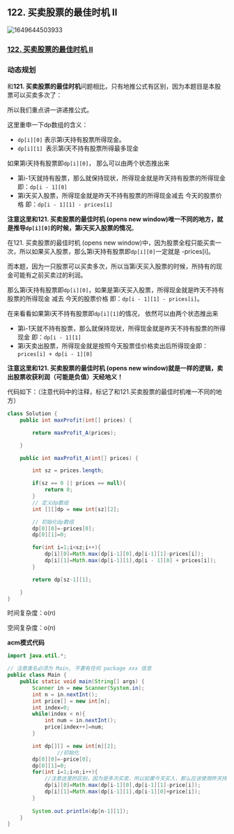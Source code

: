 ## 122. 买卖股票的最佳时机 II

![1649644503933](https://tprzfbucket.oss-cn-beijing.aliyuncs.com/hadoop/202204/11/103504-424114.png)

### [122. 买卖股票的最佳时机 II](https://leetcode-cn.com/problems/best-time-to-buy-and-sell-stock-ii/)

### 动态规划

和**121. 买卖股票的最佳时机**问题相比，只有地推公式有区别，因为本题目是本股票可以买卖多次了：

所以我们重点讲一讲递推公式。

这里重申一下dp数组的含义：

- `dp[i][0]` 表示第i天持有股票所得现金。
- `dp[i][1] `表示第i天不持有股票所得最多现金

如果第i天持有股票即`dp[i][0]`， 那么可以由两个状态推出来

- 第i-1天就持有股票，那么就保持现状，所得现金就是昨天持有股票的所得现金 即：`dp[i - 1][0]`
- 第i天买入股票，所得现金就是昨天不持有股票的所得现金减去 今天的股票价格 即：`dp[i - 1][1] - prices[i]`

**注意这里和121. 买卖股票的最佳时机 (opens new window)唯一不同的地方，就是推导`dp[i][0]`的时候，第i天买入股票的情况**。

在121. 买卖股票的最佳时机 (opens new window)中，因为股票全程只能买卖一次，所以如果买入股票，那么第i天持有股票即`dp[i][0]`一定就是 -prices[i]。

而本题，因为一只股票可以买卖多次，所以当第i天买入股票的时候，所持有的现金可能有之前买卖过的利润。

那么第i天持有股票即`dp[i][0]`，如果是第i天买入股票，所得现金就是昨天不持有股票的所得现金 减去 今天的股票价格 即：`dp[i - 1][1] - prices[i]`。

在来看看如果第i天不持有股票即`dp[i][1]`的情况， 依然可以由两个状态推出来

- 第i-1天就不持有股票，那么就保持现状，所得现金就是昨天不持有股票的所得现金 即：`dp[i - 1][1]`
- 第i天卖出股票，所得现金就是按照今天股票佳价格卖出后所得现金即：`prices[i] + dp[i - 1][0]`

**注意这里和121. 买卖股票的最佳时机 (opens new window)就是一样的逻辑，卖出股票收获利润（可能是负值）天经地义！**

代码如下：（注意代码中的注释，标记了和121.买卖股票的最佳时机唯一不同的地方）

~~~java
class Solution {
    public int maxProfit(int[] prices) {

        return maxProfit_A(prices);

    }

    public int maxProfit_A(int[] prices) {

        int sz = prices.length;

        if(sz == 0 || prices == null){
            return 0;
        }
        // 定义dp数组
        int [][]dp = new int[sz][2];

        // 初始化dp数组
        dp[0][0]=-prices[0];
        dp[0][1]=0;

        for(int i=1;i<sz;i++){
            dp[i][0]=Math.max(dp[i-1][0],dp[i-1][1]-prices[i]);
            dp[i][1]=Math.max(dp[i-1][1],dp[i - 1][0] + prices[i]);
        }

        return dp[sz-1][1];

    }
}
~~~

时间复杂度：o(n)

空间复杂度：o(n)

**acm模式代码**

~~~java
import java.util.*;

// 注意类名必须为 Main, 不要有任何 package xxx 信息
public class Main {
    public static void main(String[] args) {
        Scanner in = new Scanner(System.in);
        int n = in.nextInt();
        int price[] = new int[n];
        int index=0;
        while(index < n){
            int num = in.nextInt();
            price[index++]=num;
        }

        int dp[][] = new int[n][2];
                //初始化
        dp[0][0]=-price[0];
        dp[0][1]=0;
        for(int i=1;i<n;i++){
            //注意这里的区别，因为是多次买卖，所以如果今天买入，那么应该使用昨天持有的钱减去今天买入价格
            dp[i][0]=Math.max(dp[i-1][0],dp[i-1][1]-price[i]);
            dp[i][1]=Math.max(dp[i-1][1],dp[i-1][0]+price[i]);
        }
        
        System.out.println(dp[n-1][1]);
    }
}
~~~

